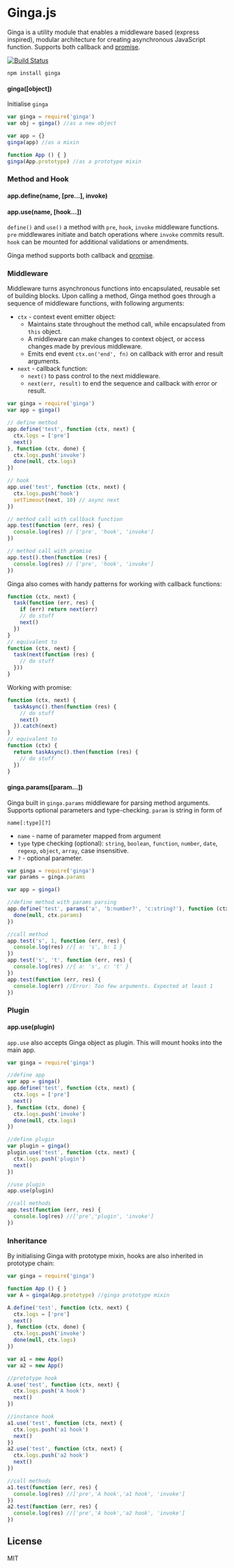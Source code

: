# Ginga.js

Ginga is a utility module that enables a middleware based (express inspired), modular architecture for creating asynchronous JavaScript function. Supports both callback and [promise](https://github.com/floatdrop/pinkie-promise).

[![Build Status](https://travis-ci.org/cshum/ginga.svg?branch=master)](https://travis-ci.org/cshum/ginga)

```
npm install ginga
```

#### ginga([object])
Initialise `ginga`

```js
var ginga = require('ginga')
var obj = ginga() //as a new object

var app = {}
ginga(app) //as a mixin

function App () { }
ginga(App.prototype) //as a prototype mixin
```

### Method and Hook

#### app.define(name, [pre...], invoke)
#### app.use(name, [hook...])

`define()` and `use()` a method with `pre`, `hook`, `invoke` middleware functions.
`pre` middlewares initiate and batch operations where `invoke` commits result. 
`hook` can be mounted for additional validations or amendments.

Ginga method supports both callback and [promise](https://github.com/floatdrop/pinkie-promise).

### Middleware

Middleware turns asynchronous functions into encapsulated, reusable set of building blocks. 
Upon calling a method, Ginga method goes through a sequence of middleware functions, with following arguments:

* `ctx` - context event emitter object:
  * Maintains state throughout the method call, while encapsulated from `this` object.
  * A middleware can make changes to context object, or access changes made by previous middleware.
  * Emits end event `ctx.on('end', fn)` on callback with error and result arguments.
* `next` - callback function:
  * `next()` to pass control to the next middleware.
  * `next(err, result)` to end the sequence and callback with error or result.

```js
var ginga = require('ginga')
var app = ginga()

// define method
app.define('test', function (ctx, next) {
  ctx.logs = ['pre']
  next()
}, function (ctx, done) {
  ctx.logs.push('invoke')
  done(null, ctx.logs)
})

// hook
app.use('test', function (ctx, next) {
  ctx.logs.push('hook')
  setTimeout(next, 10) // async next
})

// method call with callback function
app.test(function (err, res) {
  console.log(res) // ['pre', 'hook', 'invoke']
})

// method call with promise
app.test().then(function (res) {
  console.log(res) // ['pre', 'hook', 'invoke']
})
```

Ginga also comes with handy patterns for working with callback functions:

```js
function (ctx, next) {
  task(function (err, res) {
    if (err) return next(err)
    // do stuff
    next()
  })
}
// equivalent to
function (ctx, next) {
  task(next(function (res) {
    // do stuff
  }))
}
```

Working with promise:

```js
function (ctx, next) {
  taskAsync().then(function (res) {
    // do stuff
    next()
  }).catch(next)
}
// equivalent to
function (ctx) {
  return taskAsync().then(function (res) {
    // do stuff
  })
}
```

#### ginga.params([param...])

Ginga built in `ginga.params` middleware for parsing method arguments. Supports optional parameters and type-checking.
`param` is string in form of

`name[:type][?]`

* `name` - name of parameter mapped from argument
* `type` type checking (optional): `string`, `boolean`, `function`, `number`, `date`, `regexp`, `object`, `array`, case insensitive.
* `?` - optional parameter.

```js
var ginga = require('ginga')
var params = ginga.params

var app = ginga()

//define method with params parsing
app.define('test', params('a', 'b:number?', 'c:string?'), function (ctx, done) {
  done(null, ctx.params)
})

//call method
app.test('s', 1, function (err, res) {
  console.log(res) //{ a: 's', b: 1 }
})
app.test('s', 't', function (err, res) {
  console.log(res) //{ a: 's', c: 't' }
})
app.test(function (err, res) {
  console.log(err) //Error: Too few arguments. Expected at least 1
})
```

### Plugin

#### app.use(plugin)

`app.use` also accepts Ginga object as plugin. This will mount hooks into the main app.

```js
var ginga = require('ginga')

//define app
var app = ginga() 
app.define('test', function (ctx, next) {
  ctx.logs = ['pre']
  next()
}, function (ctx, done) {
  ctx.logs.push('invoke')
  done(null, ctx.logs)
})

//define plugin
var plugin = ginga()
plugin.use('test', function (ctx, next) {
  ctx.logs.push('plugin')
  next()
})

//use plugin
app.use(plugin)

//call methods
app.test(function (err, res) {
  console.log(res) //['pre','plugin', 'invoke']
})
```

### Inheritance
By initialising Ginga with prototype mixin, hooks are also inherited in prototype chain:

```js
var ginga = require('ginga')

function App () { }
var A = ginga(App.prototype) //ginga prototype mixin

A.define('test', function (ctx, next) {
  ctx.logs = ['pre']
  next()
}, function (ctx, done) {
  ctx.logs.push('invoke')
  done(null, ctx.logs)
})

var a1 = new App()
var a2 = new App()

//prototype hook
A.use('test', function (ctx, next) {
  ctx.logs.push('A hook')
  next()
})

//instance hook
a1.use('test', function (ctx, next) {
  ctx.logs.push('a1 hook')
  next()
})
a2.use('test', function (ctx, next) {
  ctx.logs.push('a2 hook')
  next()
})

//call methods
a1.test(function (err, res) {
  console.log(res) //['pre','A hook','a1 hook', 'invoke']
})
a2.test(function (err, res) {
  console.log(res) //['pre','A hook','a2 hook', 'invoke']
})

```


## License

MIT
